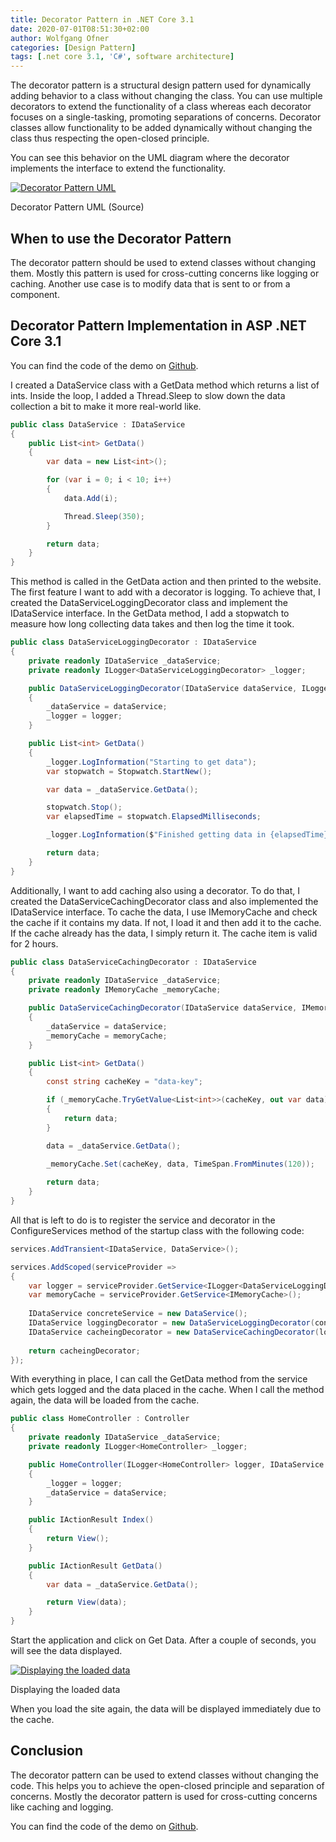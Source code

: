 ```yaml
---
title: Decorator Pattern in .NET Core 3.1
date: 2020-07-01T08:51:30+02:00
author: Wolfgang Ofner
categories: [Design Pattern]
tags: [.net core 3.1, 'C#', software architecture]
---
```

The decorator pattern is a structural design pattern used for dynamically adding behavior to a class without changing the class. You can use multiple decorators to extend the functionality of a class whereas each decorator focuses on a single-tasking, promoting separations of concerns. Decorator classes allow functionality to be added dynamically without changing the class thus respecting the open-closed principle.

You can see this behavior on the UML diagram where the decorator implements the interface to extend the functionality.

<div class="col-12 col-sm-10 aligncenter">
  <a href="/assets/img/posts/2020/06/Decorator-Pattern-UML.jpg"><img loading="lazy" src="/assets/img/posts/2020/06/Decorator-Pattern-UML.jpg" alt="Decorator Pattern UML" /></a>
  
  <p>
    Decorator Pattern UML (Source)
  </p>
</div>

## When to use the Decorator Pattern

The decorator pattern should be used to extend classes without changing them. Mostly this pattern is used for cross-cutting concerns like logging or caching. Another use case is to modify data that is sent to or from a component.

## Decorator Pattern Implementation in ASP .NET Core 3.1

You can find the code of the demo on <a href="https://github.com/WolfgangOfner/.NetCore-DecoratorPattern" target="_blank" rel="noopener noreferrer">Github</a>.

I created a DataService class with a GetData method which returns a list of ints. Inside the loop, I added a Thread.Sleep to slow down the data collection a bit to make it more real-world like.

```csharp  
public class DataService : IDataService
{
    public List<int> GetData()
    {
        var data = new List<int>();

        for (var i = 0; i < 10; i++)
        {
            data.Add(i);

            Thread.Sleep(350);
        }

        return data;
    }
}  
```

This method is called in the GetData action and then printed to the website. The first feature I want to add with a decorator is logging. To achieve that, I created the DataServiceLoggingDecorator class and implement the IDataService interface. In the GetData method, I add a stopwatch to measure how long collecting data takes and then log the time it took.

```csharp  
public class DataServiceLoggingDecorator : IDataService
{
    private readonly IDataService _dataService;
    private readonly ILogger<DataServiceLoggingDecorator> _logger;

    public DataServiceLoggingDecorator(IDataService dataService, ILogger<DataServiceLoggingDecorator> logger)
    {
        _dataService = dataService;
        _logger = logger;
    }

    public List<int> GetData()
    {
        _logger.LogInformation("Starting to get data");
        var stopwatch = Stopwatch.StartNew();

        var data = _dataService.GetData();

        stopwatch.Stop();
        var elapsedTime = stopwatch.ElapsedMilliseconds;

        _logger.LogInformation($"Finished getting data in {elapsedTime} milliseconds");

        return data;
    }
}  
```

Additionally, I want to add caching also using a decorator. To do that, I created the DataServiceCachingDecorator class and also implemented the IDataService interface. To cache the data, I use IMemoryCache and check the cache if it contains my data. If not, I load it and then add it to the cache. If the cache already has the data, I simply return it. The cache item is valid for 2 hours.

```csharp  
public class DataServiceCachingDecorator : IDataService
{
    private readonly IDataService _dataService;
    private readonly IMemoryCache _memoryCache;

    public DataServiceCachingDecorator(IDataService dataService, IMemoryCache memoryCache)
    {
        _dataService = dataService;
        _memoryCache = memoryCache;
    }

    public List<int> GetData()
    {
        const string cacheKey = "data-key";

        if (_memoryCache.TryGetValue<List<int>>(cacheKey, out var data))
        {
            return data;
        }

        data = _dataService.GetData();
        
        _memoryCache.Set(cacheKey, data, TimeSpan.FromMinutes(120));

        return data;
    }
}  
```

All that is left to do is to register the service and decorator in the ConfigureServices method of the startup class with the following code:

```csharp  
services.AddTransient<IDataService, DataService>();

services.AddScoped(serviceProvider =>  
{  
    var logger = serviceProvider.GetService<ILogger<DataServiceLoggingDecorator>>();  
    var memoryCache = serviceProvider.GetService<IMemoryCache>();
    
    IDataService concreteService = new DataService();  
    IDataService loggingDecorator = new DataServiceLoggingDecorator(concreteService, logger);  
    IDataService cacheingDecorator = new DataServiceCachingDecorator(loggingDecorator, memoryCache);
    
    return cacheingDecorator;  
});  
```

With everything in place, I can call the GetData method from the service which gets logged and the data placed in the cache. When I call the method again, the data will be loaded from the cache.

```csharp  
public class HomeController : Controller
{
    private readonly IDataService _dataService;
    private readonly ILogger<HomeController> _logger;

    public HomeController(ILogger<HomeController> logger, IDataService dataService)
    {
        _logger = logger;
        _dataService = dataService;
    }

    public IActionResult Index()
    {
        return View();
    }

    public IActionResult GetData()
    {
        var data = _dataService.GetData();

        return View(data);
    }
}	  
```

Start the application and click on Get Data. After a couple of seconds, you will see the data displayed.

<div class="col-12 col-sm-10 aligncenter">
  <a href="/assets/img/posts/2020/06/Displaying-the-loaded-data.jpg"><img loading="lazy" src="/assets/img/posts/2020/06/Displaying-the-loaded-data.jpg" alt="Displaying the loaded data" /></a>
  
  <p>
    Displaying the loaded data
  </p>
</div>

When you load the site again, the data will be displayed immediately due to the cache.

## Conclusion

The decorator pattern can be used to extend classes without changing the code. This helps you to achieve the open-closed principle and separation of concerns. Mostly the decorator pattern is used for cross-cutting concerns like caching and logging.

You can find the code of the demo on <a href="https://github.com/WolfgangOfner/.NetCore-DecoratorPattern" target="_blank" rel="noopener noreferrer">Github</a>.